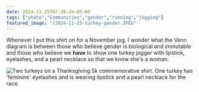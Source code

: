 ```yaml
---
date: 2024-11-25T07:38:34-05:00
tags: ["photo","Communities","gender","running","jogging"]
featured_image: "/2024-11-25-turkey-gender.JPEG"
---
```

Whenever I put this shirt on for a November jog, I wonder what the Venn diagram is between those who believe gender is biological and immutable and those who believe we **have** to show one turkey jogger with lipstick, eyelashes, and a pearl necklace so that we know she's a woman.

![Two turkeys on a Thanksgiving 5k commemorative shirt. One turkey has 'feminine' eyelashes and is wearing lipstick and a pearl necklace for the race.](/2024-11-25-turkey-gender.JPEG)